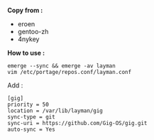 **Copy from :**

* eroen
* gentoo-zh
* 4nykey

**How to use :**

```
emerge --sync && emerge -av layman
vim /etc/portage/repos.conf/layman.conf
```

Add :
```
[gig]
priority = 50
location = /var/lib/layman/gig
sync-type = git
sync-uri = https://github.com/Gig-OS/gig.git
auto-sync = Yes
```
